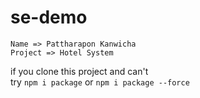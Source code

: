 # se-demo
```
Name => Pattharapon Kanwicha
Project => Hotel System
```


if you clone this project and can't <br />
try `npm i package` or `npm i package --force` <br />
